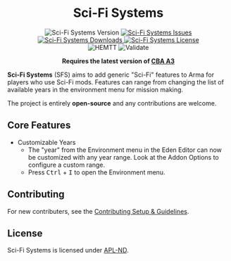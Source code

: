 <!-- If you want to make changes to this README, you need to also modify the README.md in the docs folder as well -->

<h1 align="center">Sci-Fi Systems</h1>
<p align="center">
    <img src="https://img.shields.io/badge/Version-1.0.1-blue?style=flat-square" alt="Sci-Fi Systems Version">
    <a href="https://github.com/DartsArmaMods/SciFiSystems/issues">
        <img src="https://img.shields.io/github/issues-raw/DartsArmaMods/SciFiSystems.svg?style=flat-square&label=Issues" alt="Sci-Fi Systems Issues">
    </a>
    <a href="https://steamcommunity.com/sharedfiles/filedetails/?id=3346952826">
        <img src="https://img.shields.io/steam/downloads/3346952826.svg?style=flat-square&label=Downloads" alt="Sci-Fi Systems Downloads">
    </a>
    <a href="https://github.com/DartsArmaMods/SciFiSystems/blob/master/LICENSE">
        <img src="https://img.shields.io/badge/License-APL ND-red?style=flat-square" alt="Sci-Fi Systems License">
    </a>
    <br>
    <img src="https://img.shields.io/github/actions/workflow/status/DartsArmaMods/SciFiSystems/hemtt.yml?style=flat-square&label=HEMTT" alt="HEMTT">
    <img src="https://img.shields.io/github/actions/workflow/status/DartsArmaMods/SciFiSystems/arma.yml?style=flat-square&label=Validate" alt="Validate">
</p>

<p align="center">
    <b>Requires the latest version of <a href="https://github.com/CBATeam/CBA_A3/releases/latest">CBA A3</a></b>
</p>

**Sci-Fi Systems** (SFS) aims to add generic "Sci-Fi" features to Arma for players who use Sci-Fi mods. Features can range from changing the list of available years in the environment menu for mission making.

The project is entirely **open-source** and any contributions are welcome.

## Core Features
- Customizable Years
  - The "year" from the Environment menu in the Eden Editor can now be customized with any year range. Look at the Addon Options to configure a custom range.
  - Press <kbd>Ctrl</kbd> + <kbd>I</kbd> to open the Environment menu.

## Contributing
For new contributers, see the [Contributing Setup & Guidelines](./.github/CONTRIBUTING.md).

## License
Sci-Fi Systems is licensed under [APL-ND](./LICENSE.md).
